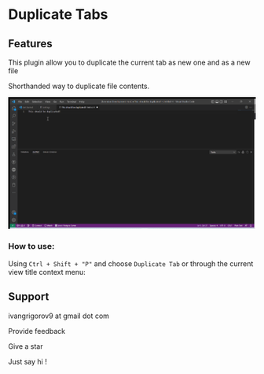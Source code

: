 # Duplicate Tabs

## Features

This plugin allow you to duplicate the current tab as new one and as a new file

Shorthanded way to duplicate file contents.

![Alt Text](https://raw.githubusercontent.com/IvanGrigorov/duplicate-tab/master/assets/tabs.gif)

### How to use:

Using ```Ctrl + Shift + "P"``` and choose ```Duplicate Tab``` or through the current view title context menu:



## Support

ivangrigorov9 at gmail dot com

Provide feedback

Give a star

Just say hi !